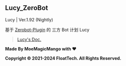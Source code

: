 ## Lucy_ZeroBot

Lucy |  Ver.1.92 (Nightly)

基于 [Zerobot-Plugin](https://github.com/FloatTech/ZeroBot-Plugin) 的 三方 Bot 计划 Lucy

> [Lucy's Doc.](https://lucy.lemonkoi.one)

**Made By MoeMagicMango with ❤**

**Copyright © 2021-2024 FloatTech. All Rights Reserved.**

